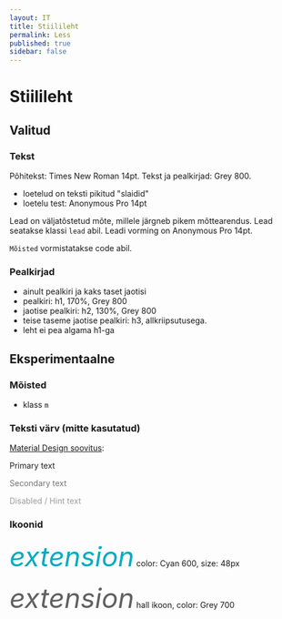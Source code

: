 ```yaml
---
layout: IT
title: Stiilileht
permalink: Less
published: true
sidebar: false
---
```

# Stiilileht

## Valitud

### Tekst

Põhitekst: Times New Roman 14pt. Tekst ja pealkirjad: Grey 800.

- loetelud on teksti pikitud "slaidid"
- loetelu test: Anonymous Pro 14pt

<span class='lead'>Lead on väljatõstetud mõte, millele järgneb pikem mõttearendus.</span> Lead seatakse klassi `lead` abil. Leadi vorming on Anonymous Pro 14pt.

`Mõisted` vormistatakse code abil. 

### Pealkirjad

- ainult pealkiri ja kaks taset jaotisi 
- pealkiri: h1, 170%, Grey 800
- jaotise pealkiri: h2, 130%, Grey 800
- teise taseme jaotise pealkiri: h3, allkriipsutusega.
- leht ei pea algama h1-ga

## Eksperimentaalne

### Mõisted

- klass `m`

### Teksti värv (mitte kasutatud)

[Material Design soovitus](https://material.io/guidelines/style/color.html#color-text-background-colors):

<p style="color:#000000; opacity:0.87;">Primary text</p>
<p style="color:#000000; opacity:0.54;">Secondary text</p>
<p style="color:#000000; opacity:0.38;">Disabled / Hint text</p>

### Ikoonid

<p><i class="material-icons ikoon" style='color: #00acc1; font-size: 48px;'>extension</i> color: Cyan 600, size: 48px</p>

<p><i class="material-icons ikoon" style='color: #616161; font-size: 48px;'>extension</i> hall ikoon, color: Grey 700</p>


